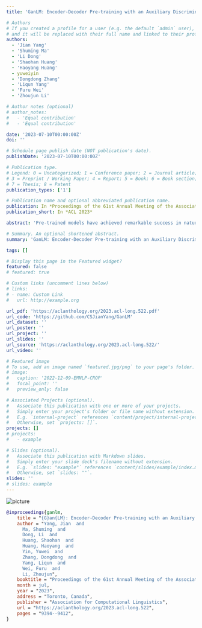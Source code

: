 ```yaml
---
title: 'GanLM: Encoder-Decoder Pre-training with an Auxiliary Discriminator'

# Authors
# If you created a profile for a user (e.g. the default `admin` user), write the username (folder name) here
# and it will be replaced with their full name and linked to their profile.
authors:
  - 'Jian Yang'
  - 'Shuming Ma'
  - 'Li Dong'
  - 'Shaohan Huang'
  - 'Haoyang Huang'
  - yuweiyin
  - 'Dongdong Zhang'
  - 'Liqun Yang'
  - 'Furu Wei'
  - 'Zhoujun Li'

# Author notes (optional)
# author_notes:
#   - 'Equal contribution'
#   - 'Equal contribution'

date: '2023-07-10T00:00:00Z'
doi: ''

# Schedule page publish date (NOT publication's date).
publishDate: '2023-07-10T00:00:00Z'

# Publication type.
# Legend: 0 = Uncategorized; 1 = Conference paper; 2 = Journal article;
# 3 = Preprint / Working Paper; 4 = Report; 5 = Book; 6 = Book section;
# 7 = Thesis; 8 = Patent
publication_types: ['1']

# Publication name and optional abbreviated publication name.
publication: In *Proceedings of the 61st Annual Meeting of the Association for Computational Linguistics*
publication_short: In *ACL 2023*

abstract: 'Pre-trained models have achieved remarkable success in natural language processing (NLP). However, existing pre-training methods underutilize the benefits of language understanding for generation. Inspired by the idea of Generative Adversarial Networks (GANs), we propose a GAN-style model for encoder-decoder pre-training by introducing an auxiliary discriminator, unifying the ability of language understanding and generation in a single model. Our model, named as GanLM, is trained with two pre-training objectives: replaced token detection and replaced token denoising. Specifically, given masked source sentences, the generator outputs the target distribution and the discriminator predicts whether the target sampled tokens from distribution are incorrect. The target sentence is replaced with misclassified tokens to construct noisy previous context, which is used to generate the gold sentence. In general, both tasks improve the ability of language understanding and generation by selectively using the denoising data. Extensive experiments in language generation benchmarks show that GanLM with the powerful language understanding capability outperforms various strong pre-trained language models (PLMs) and achieves state-of-the-art performance.'

# Summary. An optional shortened abstract.
summary: 'GanLM: Encoder-Decoder Pre-training with an Auxiliary Discriminator'

tags: []

# Display this page in the Featured widget?
featured: false
# featured: true

# Custom links (uncomment lines below)
# links:
# - name: Custom Link
#   url: http://example.org

url_pdf: 'https://aclanthology.org/2023.acl-long.522.pdf'
url_code: 'https://github.com/CSJianYang/GanLM'
url_dataset: ''
url_poster: ''
url_project: ''
url_slides: ''
url_source: 'https://aclanthology.org/2023.acl-long.522/'
url_video: ''

# Featured image
# To use, add an image named `featured.jpg/png` to your page's folder.
# image:
#   caption: '2022-12-09-EMNLP-CROP'
#   focal_point: ''
#   preview_only: false

# Associated Projects (optional).
#   Associate this publication with one or more of your projects.
#   Simply enter your project's folder or file name without extension.
#   E.g. `internal-project` references `content/project/internal-project/index.md`.
#   Otherwise, set `projects: []`.
projects: []
# projects:
#   - example

# Slides (optional).
#   Associate this publication with Markdown slides.
#   Simply enter your slide deck's filename without extension.
#   E.g. `slides: "example"` references `content/slides/example/index.md`.
#   Otherwise, set `slides: ""`.
slides: ''
# slides: example
---
```


<!-- {{% callout note %}} -->
<!-- Click the _Cite_ button above to demo the feature to enable visitors to import publication metadata into their reference management software. -->
<!-- {{% /callout %}} -->

<!-- {{% callout note %}} -->
<!-- Create your slides in Markdown - click the _Slides_ button to check out the example. -->
<!-- {{% /callout %}} -->

<!-- Supplementary notes can be added here, including [code, math, and images](https://wowchemy.com/docs/writing-markdown-latex/). -->

<script src="https://polyfill.io/v3/polyfill.min.js?features=es6"></script>
<script id="MathJax-script" async src="https://cdn.jsdelivr.net/npm/mathjax@3/es5/tex-mml-chtml.js"></script>
<script> 
MathJax = {
  tex: {
    inlineMath: [['$', '$']],
    processEscapes: true
  }
};
</script>

![picture](https://yuweiyin.com/files/img/2023-07-10-ACL-GanLM.png)

```bibtex
@inproceedings{ganlm,
    title = "{G}an{LM}: Encoder-Decoder Pre-training with an Auxiliary Discriminator",
    author = "Yang, Jian  and
      Ma, Shuming  and
      Dong, Li  and
      Huang, Shaohan  and
      Huang, Haoyang  and
      Yin, Yuwei  and
      Zhang, Dongdong  and
      Yang, Liqun  and
      Wei, Furu  and
      Li, Zhoujun",
    booktitle = "Proceedings of the 61st Annual Meeting of the Association for Computational Linguistics (Volume 1: Long Papers)",
    month = jul,
    year = "2023",
    address = "Toronto, Canada",
    publisher = "Association for Computational Linguistics",
    url = "https://aclanthology.org/2023.acl-long.522",
    pages = "9394--9412",
}
```
